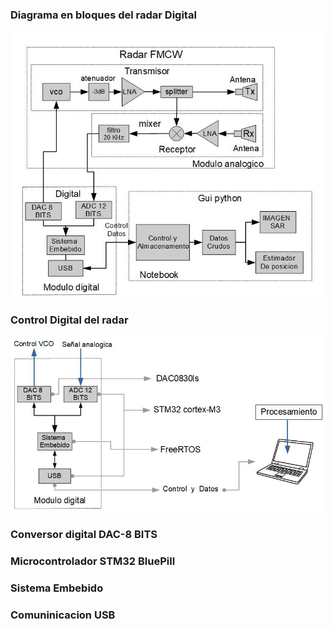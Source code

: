 ### Diagrama en bloques del radar Digital

![image](RadarDigitalFmcw/Radar_digital_fmcw.JPG)

### Control Digital del radar 
![image](RadarDigitalFmcw/control_digital.JPG)

### Conversor digital DAC-8 BITS

### Microcontrolador STM32 BluePill


### Sistema Embebido


### Comuninicacion USB



